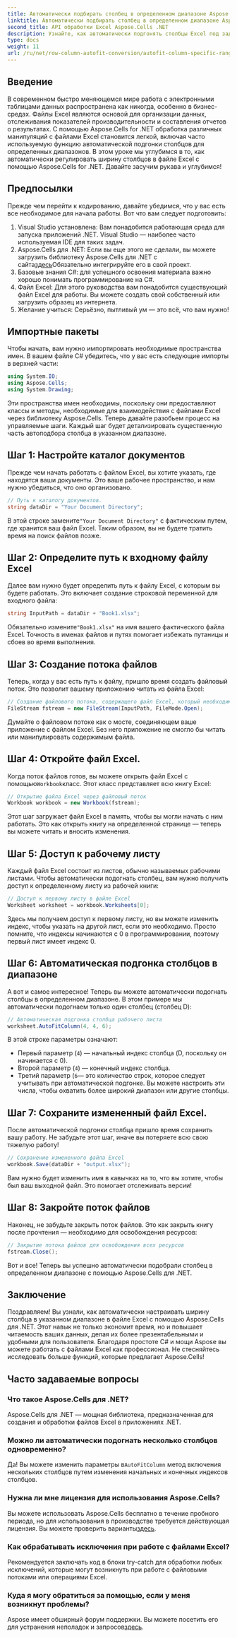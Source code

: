 ```yaml
---
title: Автоматически подбирать столбец в определенном диапазоне Aspose.Cells .NET
linktitle: Автоматически подбирать столбец в определенном диапазоне Aspose.Cells .NET
second_title: API обработки Excel Aspose.Cells .NET
description: Узнайте, как автоматически подгонять столбцы Excel под заданные диапазоны с помощью Aspose.Cells для .NET, из этого подробного пошагового руководства.
type: docs
weight: 11
url: /ru/net/row-column-autofit-conversion/autofit-column-specific-range/
---
```

## Введение
В современном быстро меняющемся мире работа с электронными таблицами данных распространена как никогда, особенно в бизнес-средах. Файлы Excel являются основой для организации данных, отслеживания показателей производительности и составления отчетов о результатах. С помощью Aspose.Cells for .NET обработка различных манипуляций с файлами Excel становится легкой, включая часто используемую функцию автоматической подгонки столбцов для определенных диапазонов. В этом уроке мы углубимся в то, как автоматически регулировать ширину столбцов в файле Excel с помощью Aspose.Cells for .NET. Давайте засучим рукава и углубимся!
## Предпосылки
Прежде чем перейти к кодированию, давайте убедимся, что у вас есть все необходимое для начала работы. Вот что вам следует подготовить:
1. Visual Studio установлена: Вам понадобится работающая среда для запуска приложений .NET. Visual Studio — наиболее часто используемая IDE для таких задач.
2.  Aspose.Cells для .NET: Если вы еще этого не сделали, вы можете загрузить библиотеку Aspose.Cells для .NET с сайта[здесь](https://releases.aspose.com/cells/net/)Обязательно интегрируйте его в свой проект.
3. Базовые знания C#: для успешного освоения материала важно хорошо понимать программирование на C#.
4. Файл Excel: Для этого руководства вам понадобится существующий файл Excel для работы. Вы можете создать свой собственный или загрузить образец из интернета.
5. Желание учиться: Серьёзно, пытливый ум — это всё, что вам нужно!
## Импортные пакеты
Чтобы начать, вам нужно импортировать необходимые пространства имен. В вашем файле C# убедитесь, что у вас есть следующие импорты в верхней части:
```csharp
using System.IO;
using Aspose.Cells;
using System.Drawing;
```
Эти пространства имен необходимы, поскольку они предоставляют классы и методы, необходимые для взаимодействия с файлами Excel через библиотеку Aspose.Cells.
Теперь давайте разобьем процесс на управляемые шаги. Каждый шаг будет детализировать существенную часть автоподбора столбца в указанном диапазоне.
## Шаг 1: Настройте каталог документов
Прежде чем начать работать с файлом Excel, вы хотите указать, где находятся ваши документы. Это ваше рабочее пространство, и нам нужно убедиться, что оно организовано.
```csharp
// Путь к каталогу документов.
string dataDir = "Your Document Directory";
```
 В этой строке замените`"Your Document Directory"` с фактическим путем, где хранится ваш файл Excel. Таким образом, вы не будете тратить время на поиск файлов позже.
## Шаг 2: Определите путь к входному файлу Excel
Далее вам нужно будет определить путь к файлу Excel, с которым вы будете работать. Это включает создание строковой переменной для входного файла:
```csharp
string InputPath = dataDir + "Book1.xlsx";
```
 Обязательно измените`"Book1.xlsx"` на имя вашего фактического файла Excel. Точность в именах файлов и путях помогает избежать путаницы и сбоев во время выполнения.
## Шаг 3: Создание потока файлов
Теперь, когда у вас есть путь к файлу, пришло время создать файловый поток. Это позволит вашему приложению читать из файла Excel:
```csharp
// Создание файлового потока, содержащего файл Excel, который необходимо открыть
FileStream fstream = new FileStream(InputPath, FileMode.Open);
```
Думайте о файловом потоке как о мосте, соединяющем ваше приложение с файлом Excel. Без него приложение не смогло бы читать или манипулировать содержимым файла.
## Шаг 4: Откройте файл Excel.
 Когда поток файлов готов, вы можете открыть файл Excel с помощью`Workbook`класс. Этот класс представляет всю книгу Excel:
```csharp
// Открытие файла Excel через файловый поток
Workbook workbook = new Workbook(fstream);
```
Этот шаг загружает файл Excel в память, чтобы вы могли начать с ним работать. Это как открыть книгу на определенной странице — теперь вы можете читать и вносить изменения.
## Шаг 5: Доступ к рабочему листу 
Каждый файл Excel состоит из листов, обычно называемых рабочими листами. Чтобы автоматически подогнать столбец, вам нужно получить доступ к определенному листу из рабочей книги:
```csharp
// Доступ к первому листу в файле Excel
Worksheet worksheet = workbook.Worksheets[0];
```
Здесь мы получаем доступ к первому листу, но вы можете изменить индекс, чтобы указать на другой лист, если это необходимо. Просто помните, что индексы начинаются с 0 в программировании, поэтому первый лист имеет индекс 0.
## Шаг 6: Автоматическая подгонка столбцов в диапазоне
А вот и самое интересное! Теперь вы можете автоматически подогнать столбцы в определенном диапазоне. В этом примере мы автоматически подогнаем только один столбец (столбец D):
```csharp
// Автоматическая подгонка столбца рабочего листа
worksheet.AutoFitColumn(4, 4, 6);
```
В этой строке параметры означают:
- Первый параметр (`4`) — начальный индекс столбца (D, поскольку он начинается с 0).
- Второй параметр (`4`) — конечный индекс столбца.
- Третий параметр (`6`— это количество строк, которое следует учитывать при автоматической подгонке.
Вы можете настроить эти числа, чтобы охватить более широкий диапазон или другие столбцы.
## Шаг 7: Сохраните измененный файл Excel.
После автоматической подгонки столбца пришло время сохранить вашу работу. Не забудьте этот шаг, иначе вы потеряете всю свою тяжелую работу!
```csharp
// Сохранение измененного файла Excel
workbook.Save(dataDir + "output.xlsx");
```
Вам нужно будет изменить имя в кавычках на то, что вы хотите, чтобы был ваш выходной файл. Это помогает отслеживать версии!
## Шаг 8: Закройте поток файлов
Наконец, не забудьте закрыть поток файлов. Это как закрыть книгу после прочтения — необходимо для освобождения ресурсов:
```csharp
// Закрытие потока файлов для освобождения всех ресурсов
fstream.Close();
```
Вот и все! Теперь вы успешно автоматически подобрали столбец в определенном диапазоне с помощью Aspose.Cells для .NET.
## Заключение
Поздравляем! Вы узнали, как автоматически настраивать ширину столбца в указанном диапазоне в файле Excel с помощью Aspose.Cells для .NET. Этот навык не только экономит время, но и повышает читаемость ваших данных, делая их более презентабельными и удобными для пользователя. Благодаря простоте C# и мощи Aspose вы можете работать с файлами Excel как профессионал. Не стесняйтесь исследовать больше функций, которые предлагает Aspose.Cells!
## Часто задаваемые вопросы
### Что такое Aspose.Cells для .NET?
Aspose.Cells для .NET — мощная библиотека, предназначенная для создания и обработки файлов Excel в приложениях .NET.
### Можно ли автоматически подогнать несколько столбцов одновременно?
 Да! Вы можете изменить параметры в`AutoFitColumn` метод включения нескольких столбцов путем изменения начальных и конечных индексов столбцов.
### Нужна ли мне лицензия для использования Aspose.Cells?
 Вы можете использовать Aspose.Cells бесплатно в течение пробного периода, но для использования в производстве требуется действующая лицензия. Вы можете проверить варианты[здесь](https://purchase.aspose.com/buy).
### Как обрабатывать исключения при работе с файлами Excel?
Рекомендуется заключать код в блоки try-catch для обработки любых исключений, которые могут возникнуть при работе с файловыми потоками или операциями Excel.
### Куда я могу обратиться за помощью, если у меня возникнут проблемы?
 Aspose имеет обширный форум поддержки. Вы можете посетить его для устранения неполадок и запросов[здесь](https://forum.aspose.com/c/cells/9).
